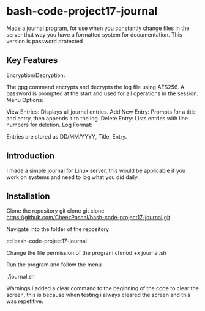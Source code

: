 # bash-code-project17-journal
Made a journal program, for use when you constantly change files in the server that way you have a formatted system for documentation. 
This version is password protected

Key Features
---------------
Encryption/Decryption:

The gpg command encrypts and decrypts the log file using AES256.
A password is prompted at the start and used for all operations in the session.
Menu Options:

View Entries: Displays all journal entries.
Add New Entry: Prompts for a title and entry, then appends it to the log.
Delete Entry: Lists entries with line numbers for deletion.
Log Format:

Entries are stored as DD/MM/YYYY, Title, Entry.

Introduction
---------------
I made a simple journal for Linux server, this would be applicable if you work on systems and need to log what you did daily. 


Installation
----------------

Clone the repository git clone git clone https://github.com/CheezPascal/bash-code-project17-journal.git

Navigate into the folder of the repository

cd bash-code-project17-journal

Change the file permission of the program chmod +x journal.sh

Run the program and follow the menu

./journal.sh

Warnings
I added a clear command to the beginning of the code to clear the screen, this is because when testing i always cleared the screen and this was repetitive.
